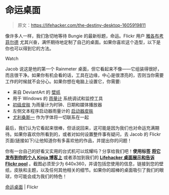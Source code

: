 # 命运桌面

> 原文：<https://lifehacker.com/the-destiny-desktop-1605919811>

像许多人一样，我们急切地等待 Bungie 的最新标题，命运。Flickr 用户 [雅各布考菲尔德](https://www.flickr.com/photos/125797916@N05/) 尤其兴奋，满怀期待地定制了自己的桌面。如果你喜欢这个造型，以下是你也可以得到它的方法。

Watch

Jacob 说这是他的第一个 Rainmeter 桌面，但它看起来不像——它组装得很好，而且很干净。如果你有机会看的话，工具在边缘，中心是很漂亮的，否则当你需要工作的时候就不会分心。如果你想在电脑上设置它，你需要:

*   来自 DeviantArt 的 [壁纸](http://hylacola.deviantart.com/art/The-Traveler-s-Stag-464346048)
*   用于 Windows 的 [雨量计](http://rainmeter.net/) 系统调试和监控工具
*   [初级皮肤](http://flyinghyrax.deviantart.com/art/Elementary-2-0-426588102) 为雨量计为时钟、日期和媒体播放器
*   左侧文本程序启动器雨量计的 [启动器皮肤](http://rainbowhoovez.deviantart.com/art/Launcher-2-1-5-408325917)
*   [尤利桑斯一](http://www.google.com/fonts/specimen/Julius+Sans+One) 作为字体将一切联系在一起

最后，我们认为它看起来很棒，但话说回来，这可能是因为我们也对命运充满期待。如果你喜欢你所看到的，或者对如何设置整件事有疑问，去 Jacob 的 Flickr 页面(链接如下)让他知道你有多喜欢他的作品，并提出你的问题！

你有一台自己的好看又实用的台式机可以炫耀吗？分享给我们吧！**使用标签** [**将它发布到你的个人 Kinja 博客上**](http://kinja.com/tag/desktop-showcase) 或者添加到我们的 [**Lifehacker 桌面展示和告诉 Flickr pool**](http://www.flickr.com/groups/lifehacker-desktop-showandtell/) 。截图必须至少为 640x360，并请包括您使用的信息，链接到您的壁纸，皮肤和主题，以及任何其他相关的细节。如果你的超棒的桌面吸引了我们的眼球，你可能会成为我们的特色！

[命运桌面](https://www.flickr.com/photos/125797916@N05/14387905687/in/pool-lifehacker-desktop-showandtell) | Flickr